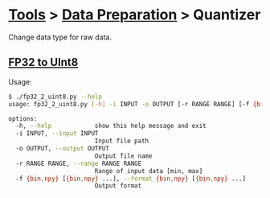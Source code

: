 # [Tools](/tools) > [Data Preparation](/tools/data_prep) > Quantizer

Change data type for raw data.

## [FP32 to UInt8](./fp32_2_uint8.py)
Usage:
```bash
$ ./fp32_2_uint8.py --help
usage: fp32_2_uint8.py [-h] -i INPUT -o OUTPUT [-r RANGE RANGE] [-f {bin,npy} [{bin,npy} ...]]

options:
  -h, --help            show this help message and exit
  -i INPUT, --input INPUT
                        Input file path
  -o OUTPUT, --output OUTPUT
                        Output file name
  -r RANGE RANGE, --range RANGE RANGE
                        Range of input data [min, max]
  -f {bin,npy} [{bin,npy} ...], --format {bin,npy} [{bin,npy} ...]
                        Output format
```
